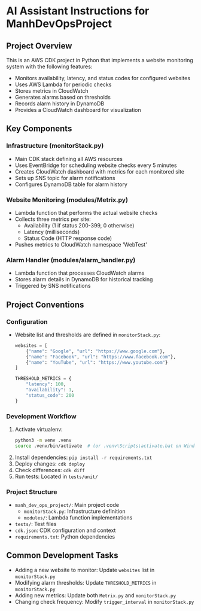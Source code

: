 # AI Assistant Instructions for ManhDevOpsProject

## Project Overview
This is an AWS CDK project in Python that implements a website monitoring system with the following features:
- Monitors availability, latency, and status codes for configured websites
- Uses AWS Lambda for periodic checks
- Stores metrics in CloudWatch
- Generates alarms based on thresholds
- Records alarm history in DynamoDB
- Provides a CloudWatch dashboard for visualization

## Key Components

### Infrastructure (monitorStack.py)
- Main CDK stack defining all AWS resources
- Uses EventBridge for scheduling website checks every 5 minutes
- Creates CloudWatch dashboard with metrics for each monitored site
- Sets up SNS topic for alarm notifications
- Configures DynamoDB table for alarm history

### Website Monitoring (modules/Metrix.py)
- Lambda function that performs the actual website checks
- Collects three metrics per site:
  - Availability (1 if status 200-399, 0 otherwise)
  - Latency (milliseconds)
  - Status Code (HTTP response code)
- Pushes metrics to CloudWatch namespace 'WebTest'

### Alarm Handler (modules/alarm_handler.py)
- Lambda function that processes CloudWatch alarms
- Stores alarm details in DynamoDB for historical tracking
- Triggered by SNS notifications

## Project Conventions

### Configuration
- Website list and thresholds are defined in `monitorStack.py`:
  ```python
  websites = [
      {"name": "Google", "url": "https://www.google.com"},
      {"name": "Facebook", "url": "https://www.facebook.com"},
      {"name": "YouTube", "url": "https://www.youtube.com"}
  ]

  THRESHOLD_METRICS = {
      "latency": 100,
      "availability": 1,
      "status_code": 200
  }
  ```

### Development Workflow
1. Activate virtualenv:
   ```bash
   python3 -m venv .venv
   source .venv/bin/activate  # (or .venv\Scripts\activate.bat on Windows)
   ```
2. Install dependencies: `pip install -r requirements.txt`
3. Deploy changes: `cdk deploy`
4. Check differences: `cdk diff`
5. Run tests: Located in `tests/unit/`

### Project Structure
- `manh_dev_ops_project/`: Main project code
  - `monitorStack.py`: Infrastructure definition
  - `modules/`: Lambda function implementations
- `tests/`: Test files
- `cdk.json`: CDK configuration and context
- `requirements.txt`: Python dependencies

## Common Development Tasks
- Adding a new website to monitor: Update `websites` list in `monitorStack.py`
- Modifying alarm thresholds: Update `THRESHOLD_METRICS` in `monitorStack.py`
- Adding new metrics: Update both `Metrix.py` and `monitorStack.py`
- Changing check frequency: Modify `trigger_interval` in `monitorStack.py`